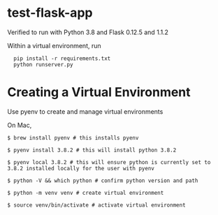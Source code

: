 # test-flask-app

Verified to run with Python 3.8 and Flask 0.12.5 and 1.1.2

Within a virtual environment, run
  
      pip install -r requirements.txt
      python runserver.py 

# Creating a Virtual Environment

Use pyenv to create and manage virtual environments

On Mac,

    $ brew install pyenv # this installs pyenv

    $ pyenv install 3.8.2 # this will install python 3.8.2

    $ pyenv local 3.8.2 # this will ensure python is currently set to 3.8.2 installed locally for the user with pyenv

    $ python -V && which python # confirm python version and path

    $ python -m venv venv # create virtual environment
    
    $ source venv/bin/activate # activate virtual environment
    
